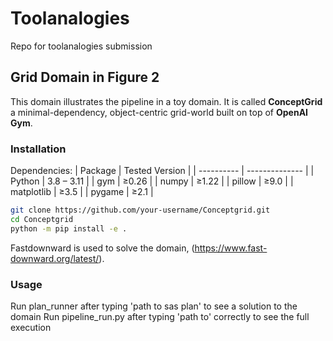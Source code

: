 # Toolanalogies
Repo for toolanalogies submission
## Grid Domain in Figure 2
This domain illustrates the pipeline in a toy domain. It is called **ConceptGrid** a minimal-dependency, object-centric grid-world built on top of **OpenAI Gym**.  
### Installation

Dependencies:
| Package    | Tested Version |
| ---------- | -------------- |
| Python     | 3.8 – 3.11     |
| gym        | ≥0.26          |
| numpy      | ≥1.22          |
| pillow     | ≥9.0           |
| matplotlib | ≥3.5           |
| pygame     | ≥2.1           |

```bash
git clone https://github.com/your-username/Conceptgrid.git
cd Conceptgrid
python -m pip install -e .
```
Fastdownward is used to solve the domain, (https://www.fast-downward.org/latest/).

### Usage
Run plan_runner after typing 'path to sas plan' to see a solution to the domain
Run pipeline_run.py after typing 'path to' correctly to see the full execution

